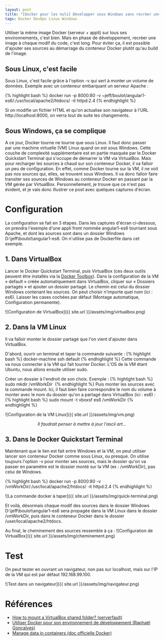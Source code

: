 ```yaml
---
layout: post
title: "[Docker pour les nuls] Développer sous Windows sans recréer une image à chaque modif"
tags: Docker DevOps Linux Windows
---
```

Utiliser la même image Docker (serveur + appli) sur tous ses environnements, c'est bien. 
Mais en phase de développement, recréer une image à chaque modif du code, c'est long. 
Pour éviter ça, il est possible d'ajouter ses sources au démarrage du conteneur Docker plutôt qu'au build de l'image. 

## Sous Linux, c'est facile

Sous Linux, c'est facile grâce à l'option -v qui sert à monter un volume de données. 
Exemple avec un conteneur embarquant un serveur Apache :

{% highlight bash %}
docker run -p 8000:80 -v ~jeff/boulot/angular1-es6/:/usr/local/apache2/htdocs/ -it httpd:2.4
{% endhighlight %}

Si on modifie un fichier HTML et qu'on actualise son navigateur à l'URL http://localhost:8000, on verra tout de suite les changements.

## Sous Windows, ça se complique

A ce jour, Docker tourne ne tourne que sous Linux. Il faut donc passer par une machine virtuelle (VM) Linux quand on est sous Windows. 
Cette couche de complexité supplémentaire est en partie masquée par le Docker Quickstart Terminal 
qui s'occupe de démarrer la VM via VirtualBox. 
Mais pour recharger les sources à chaud sur son conteneur Docker, il va falloir un peu de configuration. 
En effet, comme Docker tourne sur la VM, il ne voit pas nos sources qui, elles, se trouvent sous Windows. 
Il va donc falloir faire transiter ses sources de Windows au conteneur Docker en passant par la VM gérée par VirtualBox. 
Personnellement, je trouve que ce n'est pas évident, et je vais donc illustrer ce post avec quelques captures d'écran.

# Configuration

La configuration se fait en 3 étapes. Dans les captures d'écran ci-dessous, 
on prendra l'exemple d'une appli front nommée angular1-es6 tournant sous Apache, 
et dont les sources sont dans un dossier Windows D:\jeff\boulot\angular1-es6. On n'utilise pas de Dockerfile dans cet exemple.

## 1. Dans VirtualBox

Lancer le Docker Quickstart Terminal, puis VirtualBox (ces deux outils peuvent être installés via la [Docker Toolbox](https://www.docker.com/products/docker-toolbox)). 
Dans la configuration de la VM « default » créée automatiquement dans VirtualBox, cliquer sur « Dossiers partagés » et ajouter un dossier partagé. 
Le chemin est celui du dossier Windows contenant les sources. On peut choisir n'importe quel nom (ici : es6).
Laisser les cases cochées par défaut (Montage automatique, Configuration permanente).

![Configuration de VirtualBox]({{ site.url }}/assets/img/virtualbox.png)

## 2. Dans la VM Linux

Il va falloir monter le dossier partagé que l'on vient d'ajouter dans VirtualBox. 

D'abord, ouvrir un terminal et taper la commande suivante : 
{% highlight bash %}
docker-machine ssh default
{% endhighlight %}
Cette commande va nous connecter à la VM qui fait tourner Docker. L'OS de la VM étant Ubuntu, nous allons ensuite utiliser sudo.

Créer un dossier à l'endroit de son choix. Exemple :
{% highlight bash %}
sudo mkdir /vmWorkDir 
{% endhighlight %}
Puis monter les sources avec la commande mount. Ici, il faut bien faire correspondre le nom du volume à monter avec le nom du dossier qu'on a partagé dans VirtualBox (ici : es6) : 
{% highlight bash %}
sudo mount -t vboxsf es6 /vmWorkDir
{% endhighlight %}


![Configuration de la VM Linux]({{ site.url }}/assets/img/vm.png)
<center><i>Il faudrait penser à mettre à jour l'ascii art...</i></center>

## 3. Dans le Docker Quickstart Terminal
Maintenant que le lien est fait entre Windows et la VM, on peut utiliser lancer son conteneur Docker comme sous Linux, ou presque. 
On utilise toujours l'option -v pour monter ses sources, mais le dossier qu'on va passer en paramètre est le dossier monté sur la VM (ex : /vmWorkDir), pas celui de Windows.

{% highlight bash %}
docker run -p 8000:80 -v /vmWorkDir/:/usr/local/apache2/htdocs/ -it httpd:2.4
{% endhighlight %}

![La commande docker à taper]({{ site.url }}/assets/img/quick-terminal.png)

Et voilà, désormais chaque modif des sources dans le dossier Windows D:\jeff\boulot\angular1-es6 sera propagée dans la VM Linux dans le dossier /vmWorkDir, puis dans le conteneur Docker dans le dossier /user/local/apache2/htdocs. 

Au final, le cheminement des sources ressemble à ça : 
![Configuration de VirtualBox]({{ site.url }}/assets/img/cheminement.png)

# Test

On peut tester en ouvrant un navigateur, non pas sur localhost, mais sur l'IP de la VM qui est par défaut 192.168.99.100.

![Test dans un navigateur]({{ site.url }}/assets/img/navigateur.png)

# Références

* [How to mount a VirtualBox shared folder? (serverfault)](http://serverfault.com/questions/674974/how-to-mount-a-virtualbox-shared-folder)
* [Utiliser Docker pour son environnement de développement (Raphaël Gonçalves)](http://www.raphael-goncalves.fr/blog/utiliser-docker-pour-son-environnement-de-developpement)
* [Manage data in containers (doc officielle Docker)](https://docs.docker.com/engine/userguide/containers/dockervolumes/)

